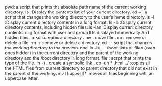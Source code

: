pwd: a script that prints the absolute path name of the current working directory.
ls : Display the contents list of your current directory.
cd ~ : a script that changes the working directory to the user’s home directory.
ls -l :Display current directory contents in a long format.
ls -la :Display current directory contents, including hidden files.
ls -lan :Display current directory contentsLong format with user and group IDs displayed numerically And hidden files .
mkdir:creates a directory .
mv : move file .
rm : remove or delete a file.
rm -r :remove or delete a directory.
cd - : script that changes the working directory to the previous one.
ls -la . .. /boot :lists all files (even ones hidden) in the current directory and the parent of the working directory and the /boot directory in long format.
file : script that prints the type of the file.
ln -s : create a symbolic link .
cp -un * .html ../ :copies all the HTML files from current directory to parent directory that did not exist in the parent of the working.
mv [[:upper]]* :moves all files beginning with an uppercase letter.
